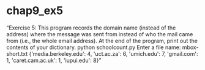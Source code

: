 # chap9_ex5

“Exercise 5: This program records the domain name (instead of the address) where the message was sent from 
instead of who the mail came from (i.e., the whole email address). At the end of the program, print out the 
contents of your dictionary.
python schoolcount.py
Enter a file name: mbox-short.txt
{'media.berkeley.edu': 4, 'uct.ac.za': 6, 'umich.edu': 7,
'gmail.com': 1, 'caret.cam.ac.uk': 1, 'iupui.edu': 8}”